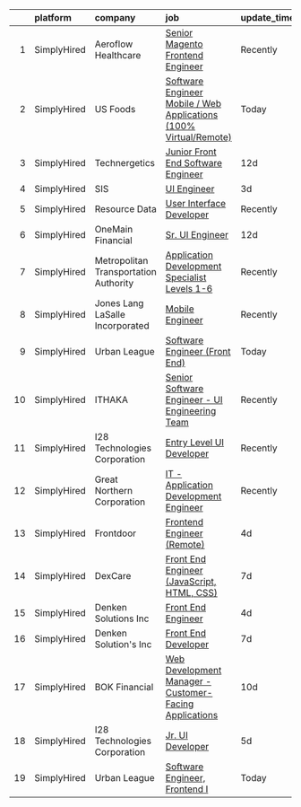 

|    | platform    | company                               | job                                                                                                                                                                       | update_time   | location                |
|---:|:------------|:--------------------------------------|:--------------------------------------------------------------------------------------------------------------------------------------------------------------------------|:--------------|:------------------------|
|  1 | SimplyHired | Aeroflow Healthcare                   | [Senior Magento Frontend Engineer](https://www.simplyhired.com/job/uJJWsbsJ-A2J-2KXvsX-Cha73KyKnl-V2EEKSox5OzuSBWCVaz1N-A?q=ui+engineer)                                  | Recently      | Asheville, NC           |
|  2 | SimplyHired | US Foods                              | [Software Engineer Mobile / Web Applications (100% Virtual/Remote)](https://www.simplyhired.com/job/11lEWNRKM_buHzwLlSMOrkTvpEedKVFf_kW15cLwWBKPAHTMwWq9Dw?q=ui+engineer) | Today         | Rosemont, IL            |
|  3 | SimplyHired | Technergetics                         | [Junior Front End Software Engineer](https://www.simplyhired.com/job/lSt-xykyK_eyE9L-be98sKcO6Bv4Zj0lHS89UFk0MWGM77gTtBz_SQ?q=ui+engineer)                                | 12d           | Utica, NY               |
|  4 | SimplyHired | SIS                                   | [UI Engineer](https://www.simplyhired.com/job/o3oy8EYTNUeyq3WWUEuwEbHM8fJ_kRe7et59AHrxTekLnuudeCeSPA?q=ui+engineer)                                                       | 3d            | Austin, TX              |
|  5 | SimplyHired | Resource Data                         | [User Interface Developer](https://www.simplyhired.com/job/_0YOtzbxxx_LKvFAcN5Rx21c0QFWnEUIm4Rw2aOGmr2T6npQbE18og?q=ui+engineer)                                          | Recently      | Juneau, AK              |
|  6 | SimplyHired | OneMain Financial                     | [Sr. UI Engineer](https://www.simplyhired.com/job/qKX0iXbMSuoAWGdF3zmgJnzd9MkDvnPk2mcLXkZUep8Tx4Wrt-bxqQ?q=ui+engineer)                                                   | 12d           | Baltimore, MD           |
|  7 | SimplyHired | Metropolitan Transportation Authority | [Application Development Specialist Levels 1-6](https://www.simplyhired.com/job/2ScMGOPqE11pM1wr25S60WC9usml8rx1L6NsXHRqKxdJ2ykf0ScgKA?q=ui+engineer)                     | Recently      | Manhattan, NY           |
|  8 | SimplyHired | Jones Lang LaSalle Incorporated       | [Mobile Engineer](https://www.simplyhired.com/job/O8dkJg-oknIppt1W1sJC-i9myBjWFp6ImzpPMBoOAfsT9-H3ScNNPg?q=ui+engineer)                                                   | Recently      | Lubbock, TX             |
|  9 | SimplyHired | Urban League                          | [Software Engineer (Front End)](https://www.simplyhired.com/job/G466zVqO0qDeqNLjNXWkDzqn7G9O2s7f1EySUJmd8c7bzFof8syDSg?q=ui+engineer)                                     | Today         | Garland, TX +1 location |
| 10 | SimplyHired | ITHAKA                                | [Senior Software Engineer - UI Engineering Team](https://www.simplyhired.com/job/inYM2CSoj-lWM7-IxN1lfdFmAO-6A7F1ZZLGliDsbAbXRk4DlvHNcw?q=ui+engineer)                    | Recently      | Ann Arbor, MI           |
| 11 | SimplyHired | I28 Technologies Corporation          | [Entry Level UI Developer](https://www.simplyhired.com/job/CWgabUL4o1fYvt9lhPWRtQR1L-fktB0T3c525C_CtWJq4QJSyRR9bw?q=ui+engineer)                                          | Recently      | Kemp, TX +2 locations   |
| 12 | SimplyHired | Great Northern Corporation            | [IT - Application Development Engineer](https://www.simplyhired.com/job/wihT9YX-gjEFmE1pn141avIxGq5bq7o1-sxU2TQFJQq0Rgch2UfK_A?q=ui+engineer)                             | Recently      | Appleton, WI            |
| 13 | SimplyHired | Frontdoor                             | [Frontend Engineer (Remote)](https://www.simplyhired.com/job/uyAItTuwhCT9mEMLhKf10rnpbPNzNre5lnm2ZyJpcASerAzTKtBhVg?q=ui+engineer)                                        | 4d            | Portland, OR            |
| 14 | SimplyHired | DexCare                               | [Front End Engineer (JavaScript, HTML, CSS)](https://www.simplyhired.com/job/fOLkfxNbohmglf9DTfs1L8wQS6Qc5Me2DJ8BhtB1cCB65098YJSs4Q?q=ui+engineer)                        | 7d            | Bellingham, WA          |
| 15 | SimplyHired | Denken Solutions Inc                  | [Front End Engineer](https://www.simplyhired.com/job/rycRMBc43iHFf_yWfdfeYDo3IFhJMnMy4hGlA3S-sujbUo-s6sLYOg?q=ui+engineer)                                                | 4d            | Remote                  |
| 16 | SimplyHired | Denken Solution's Inc                 | [Front End Developer](https://www.simplyhired.com/job/ZVJ1xj2Ow4M6-e1kQLDPehs0VBfoYXrboG2CLtE45xe7TU7P2WxSIQ?q=ui+engineer)                                               | 7d            | Irving, TX              |
| 17 | SimplyHired | BOK Financial                         | [Web Development Manager - Customer-Facing Applications](https://www.simplyhired.com/job/IboxftDuzmvJ-yN8zIi2RbXXyFNvCdaE1KnRvfeMTi1u3Il9YrAyjA?q=ui+engineer)            | 10d           | Tulsa, OK               |
| 18 | SimplyHired | I28 Technologies Corporation          | [Jr. UI Developer](https://www.simplyhired.com/job/F3dq3mqB994ObKy0KNTe9x_vKgnrBfiFc63UShNl2JMYAj9KGVIIIw?q=ui+engineer)                                                  | 5d            | Lorain, OH              |
| 19 | SimplyHired | Urban League                          | [Software Engineer, Frontend I](https://www.simplyhired.com/job/IaK9fe6UZKLVtRyaDHCkGH0iC5pJtnRE3Fti-KDD2X2xH1h-heAThg?q=ui+engineer)                                     | Today         | Tacoma, WA              |